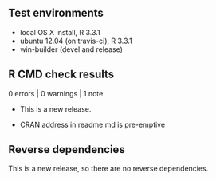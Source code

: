 ## Test environments
* local OS X install, R 3.3.1
* ubuntu 12.04 (on travis-ci), R 3.3.1
* win-builder (devel and release)

## R CMD check results

0 errors | 0 warnings | 1 note

* This is a new release.

* CRAN address in readme.md is pre-emptive

## Reverse dependencies

This is a new release, so there are no reverse dependencies.

